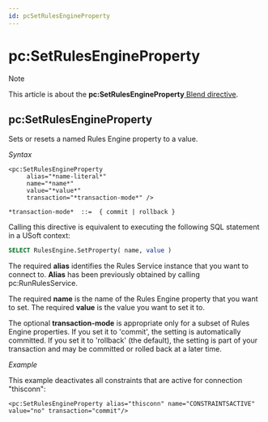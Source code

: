 ```yaml
---
id: pcSetRulesEngineProperty
---
```


# pc:SetRulesEngineProperty



> [!NOTE]
> This article is about the **pc:SetRulesEngineProperty**[ Blend directive](/docs/Repositories/Blend_directives).

## **pc:SetRulesEngineProperty**

Sets or resets a named Rules Engine property to a value.

*Syntax*
 

```
<pc:SetRulesEngineProperty
     alias="*name-literal*"
     name="*name*"
     value="*value*"
     transaction="*transaction-mode*" />

*transaction-mode*  ::=  { commit | rollback }
```

Calling this directive is equivalent to executing the following SQL statement in a USoft context:

```sql
SELECT RulesEngine.SetProperty( name, value )
```

The required **alias** identifies the Rules Service instance that you want to connect to. **Alias** has been previously obtained by calling pc:RunRulesService.

The required **name** is the name of the Rules Engine property that you want to set. The required **value** is the value you want to set it to.

The optional **transaction-mode** is appropriate only for a subset of Rules Engine properties. If you set it to 'commit', the setting is automatically committed. If you set it to 'rollback' (the default), the setting is part of your transaction and may be committed or rolled back at a later time.

*Example*

This example deactivates all constraints that are active for connection "thisconn":

```language-xml
<pc:SetRulesEngineProperty alias="thisconn" name="CONSTRAINTSACTIVE" value="no" transaction="commit"/>
```

 
